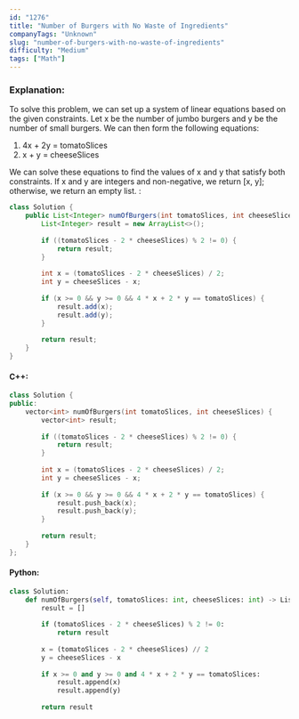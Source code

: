 ```yaml
---
id: "1276"
title: "Number of Burgers with No Waste of Ingredients"
companyTags: "Unknown"
slug: "number-of-burgers-with-no-waste-of-ingredients"
difficulty: "Medium"
tags: ["Math"]
---
```


### Explanation:
To solve this problem, we can set up a system of linear equations based on the given constraints. Let x be the number of jumbo burgers and y be the number of small burgers. We can then form the following equations:
1. 4x + 2y = tomatoSlices
2. x + y = cheeseSlices

We can solve these equations to find the values of x and y that satisfy both constraints. If x and y are integers and non-negative, we return [x, y]; otherwise, we return an empty list.
:
```java
class Solution {
    public List<Integer> numOfBurgers(int tomatoSlices, int cheeseSlices) {
        List<Integer> result = new ArrayList<>();
        
        if ((tomatoSlices - 2 * cheeseSlices) % 2 != 0) {
            return result;
        }
        
        int x = (tomatoSlices - 2 * cheeseSlices) / 2;
        int y = cheeseSlices - x;
        
        if (x >= 0 && y >= 0 && 4 * x + 2 * y == tomatoSlices) {
            result.add(x);
            result.add(y);
        }
        
        return result;
    }
}
```

#### C++:
```cpp
class Solution {
public:
    vector<int> numOfBurgers(int tomatoSlices, int cheeseSlices) {
        vector<int> result;
        
        if ((tomatoSlices - 2 * cheeseSlices) % 2 != 0) {
            return result;
        }
        
        int x = (tomatoSlices - 2 * cheeseSlices) / 2;
        int y = cheeseSlices - x;
        
        if (x >= 0 && y >= 0 && 4 * x + 2 * y == tomatoSlices) {
            result.push_back(x);
            result.push_back(y);
        }
        
        return result;
    }
};
```

#### Python:
```python
class Solution:
    def numOfBurgers(self, tomatoSlices: int, cheeseSlices: int) -> List[int]:
        result = []
        
        if (tomatoSlices - 2 * cheeseSlices) % 2 != 0:
            return result
        
        x = (tomatoSlices - 2 * cheeseSlices) // 2
        y = cheeseSlices - x
        
        if x >= 0 and y >= 0 and 4 * x + 2 * y == tomatoSlices:
            result.append(x)
            result.append(y)
        
        return result
```